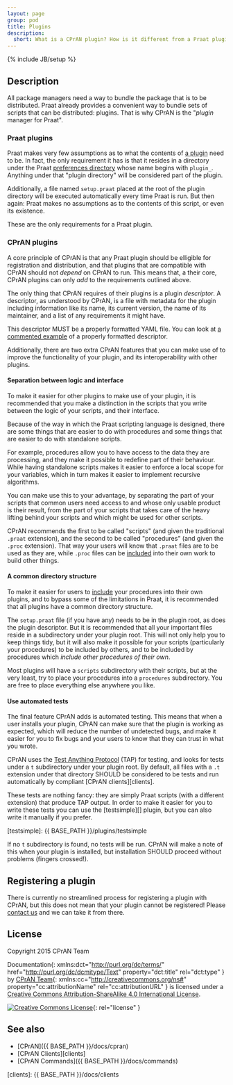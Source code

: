 ```yaml
---
layout: page
group: pod
title: Plugins
description:
  short: What is a CPrAN plugin? How is it different from a Praat plugin? How do I make a new plugin?
---
```

{% include JB/setup %}

## Description

All package managers need a way to bundle the package that is to be distributed.
Praat already provides a convenient way to bundle sets of scripts that can be
distributed: plugins. That is why CPrAN is the "_plugin_ manager for Praat".

### Praat plugins

Praat makes very few assumptions as to what the contents of [a plugin][plugins]
need to be. In fact, the only requirement it has is that it resides in a
directory under the Praat [preferences directory][] whose name begins with
`plugin_`. Anything under that "plugin directory" will be considered part of the
plugin.

[preferences directory]: http://www.fon.hum.uva.nl/praat/manual/preferences_directory.html
[plugins]: http://www.fon.hum.uva.nl/praat/manual/plug-ins.html

Additionally, a file named `setup.praat` placed at the root of the plugin
directory will be executed automatically every time Praat is run. But then
again: Praat makes no assumptions as to the contents of this script, or even its
existence.

These are the only requirements for a Praat plugin.

### CPrAN plugins

A core principle of CPrAN is that any Praat plugin should be elligible for
registration and distribution, and that plugins that are compatible with CPrAN
should not _depend_ on CPrAN to run. This means that, a their core, CPrAN
plugins can only _add_ to the requirements outlined above.

The only thing that CPrAN requires of their plugins is a plugin _descriptor_. A
descriptor, as understood by CPrAN, is a file with metadata for the plugin
including information like its name, its current version, the name of its
maintainer, and a list of any requirements it might have.

This descriptor MUST be a properly formatted YAML file. You can look at [a
commented example][example descriptor] of a properly formatted descriptor.

[example descriptor]: https://gitlab.com/cpran/plugin_cpran/blob/master/doc/example.yaml

Additionally, there are two extra CPrAN features that you can make use of to
improve the functionality of your plugin, and its interoperability with other
plugins.

#### Separation between logic and interface

To make it easier for other plugins to make use of your plugin, it is
recommended that you make a distinction in the scripts that you write between
the logic of your scripts, and their interface.

Because of the way in which the Praat scripting language is designed, there are
some things that are easier to do with procedures and some things that are
easier to do with standalone scripts.

For example, procedures allow you to have access to the data they are
processing, and they make it possible to redefine part of their behaviour. While
having standalone scripts makes it easier to enforce a local scope for your
variables, which in turn makes it easier to implement recursive algorithms.

You can make use this to your advantage, by separating the part of your scripts
that common users need access to and whose only usable product is their result,
from the part of your scripts that takes care of the heavy lifting behind your
scripts and which might be used for other scripts.

CPrAN recommends the first to be called "scripts" (and given the
traditional `.praat` extension), and the second to be called "procedures" (and
given the `.proc` extension). That way your users will know that `.praat` files
are to be used as they are, while `.proc` files can be [included][include] into
their own work to build other things.

#### A common directory structure

To make it easier for users to [include][] your procedures into their own
plugins, and to bypass some of the limitations in Praat, it is recommended that
all plugins have a common directory structure.

[include]: http://www.fon.hum.uva.nl/praat/manual/Scripting_5_7__Including_other_scripts.html

The `setup.praat` file (if you have any) needs to be in the plugin root, as does
the plugin descriptor. But it is recommended that all your important files
reside in a subdirectory under your plugin root. This will not only help you to
keep things tidy, but it will also make it possible for your scripts
(particularly your procedures) to be included by others, and to be included by
procedures which _include other procedures of their own_.

Most plugins will have a `scripts` subdirectory with their scripts, but at the
very least, try to place your procedures into a `procedures` subdirectory. You
are free to place everything else anywhere you like.

#### Use automated tests

The final feature CPrAN adds is automated testing. This means that when a user
installs your plugin, CPrAN can make sure that the plugin is working as
expected, which will reduce the number of undetected bugs, and make it easier
for you to fix bugs and your users to know that they can trust in what you
wrote.

CPrAN uses the [Test Anything Protocol][tap] (TAP) for testing, and looks for
tests under a `t` subdirectory under your plugin root. By default, all files
with a `.t` extension under that directory SHOULD be considered to be tests and
run automatically by compliant [CPrAN clients][clients].

These tests are nothing fancy: they are simply Praat scripts (with a different
extension) that produce TAP output. In order to make it easier for you to write
these tests you can use the [testsimple][] plugin, but you can also write it
manually if you prefer.

[testsimple]: {{ BASE_PATH }}/plugins/testsimple

If no `t` subdirectory is found, no tests will be run. CPrAN will make a note of
this when your plugin is installed, but installation SHOULD proceed without
problems (fingers crossed!).

[tap]: testanything.org

## Registering a plugin

There is currently no streamlined process for registering a plugin with CPrAN,
but this does not mean that your plugin cannot be registered! Please
[contact us](mailto:jjatria@gmail.com) and we can take it from there.

## License

Copyright 2015 CPrAN Team

<span>Documentation</span>{: xmlns:dct="http://purl.org/dc/terms/" href="http://purl.org/dc/dcmitype/Text" property="dct:title" rel="dct:type" }
by [CPrAN Team](cpran.net){: xmlns:cc="http://creativecommons.org/ns#" property="cc:attributionName" rel="cc:attributionURL" }
is licensed under a [Creative Commons Attribution-ShareAlike 4.0 International License](http://creativecommons.org/licenses/by-sa/4.0/).

[![Creative Commons License](https://i.creativecommons.org/l/by-sa/4.0/88x31.png)](http://creativecommons.org/licenses/by-sa/4.0/){: rel="license" }

## See also

* [CPrAN]({{ BASE_PATH }}/docs/cpran)
* [CPrAN Clients][clients]
* [CPrAN Commands]({{ BASE_PATH }}/docs/commands)

[clients]: {{ BASE_PATH }}/docs/clients
